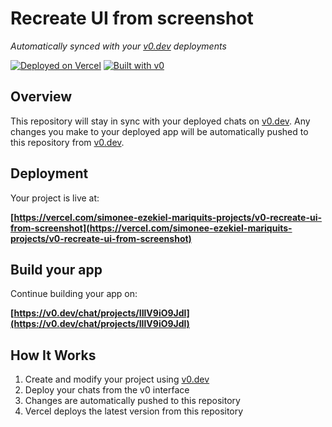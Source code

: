 # Recreate UI from screenshot

*Automatically synced with your [v0.dev](https://v0.dev) deployments*

[![Deployed on Vercel](https://img.shields.io/badge/Deployed%20on-Vercel-black?style=for-the-badge&logo=vercel)](https://vercel.com/simonee-ezekiel-mariquits-projects/v0-recreate-ui-from-screenshot)
[![Built with v0](https://img.shields.io/badge/Built%20with-v0.dev-black?style=for-the-badge)](https://v0.dev/chat/projects/IIlV9iO9Jdl)

## Overview

This repository will stay in sync with your deployed chats on [v0.dev](https://v0.dev).
Any changes you make to your deployed app will be automatically pushed to this repository from [v0.dev](https://v0.dev).

## Deployment

Your project is live at:

**[https://vercel.com/simonee-ezekiel-mariquits-projects/v0-recreate-ui-from-screenshot](https://vercel.com/simonee-ezekiel-mariquits-projects/v0-recreate-ui-from-screenshot)**

## Build your app

Continue building your app on:

**[https://v0.dev/chat/projects/IIlV9iO9Jdl](https://v0.dev/chat/projects/IIlV9iO9Jdl)**

## How It Works

1. Create and modify your project using [v0.dev](https://v0.dev)
2. Deploy your chats from the v0 interface
3. Changes are automatically pushed to this repository
4. Vercel deploys the latest version from this repository